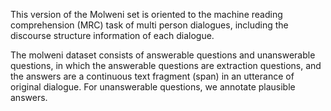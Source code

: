 This version of the Molweni set is oriented to the machine reading comprehension (MRC) task of multi person dialogues, including the discourse structure information of each dialogue.

The molweni dataset consists of answerable questions and unanswerable questions, in which the answerable questions are extraction questions, and the answers are a continuous text fragment (span) in an utterance of original dialogue. For unanswerable questions, we annotate plausible answers.

